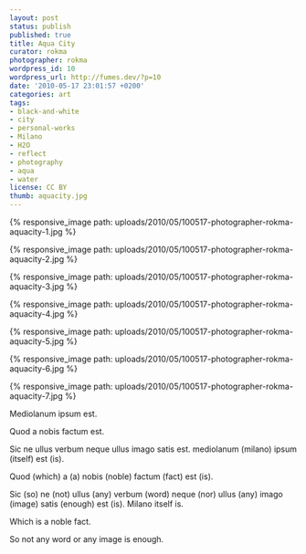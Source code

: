 ```yaml
---
layout: post
status: publish
published: true
title: Aqua City
curator: rokma
photographer: rokma
wordpress_id: 10
wordpress_url: http://fumes.dev/?p=10
date: '2010-05-17 23:01:57 +0200'
categories: art
tags:
- black-and-white
- city
- personal-works
- Milano
- H2O
- reflect
- photography
- aqua
- water
license: CC BY
thumb: aquacity.jpg
---
```


{% responsive_image path: uploads/2010/05/100517-photographer-rokma-aquacity-1.jpg %}

{% responsive_image path: uploads/2010/05/100517-photographer-rokma-aquacity-2.jpg %}

{% responsive_image path: uploads/2010/05/100517-photographer-rokma-aquacity-3.jpg %}

{% responsive_image path: uploads/2010/05/100517-photographer-rokma-aquacity-4.jpg %}

{% responsive_image path: uploads/2010/05/100517-photographer-rokma-aquacity-5.jpg %}

{% responsive_image path: uploads/2010/05/100517-photographer-rokma-aquacity-6.jpg %}

{% responsive_image path: uploads/2010/05/100517-photographer-rokma-aquacity-7.jpg %}


Mediolanum ipsum est.

Quod a nobis factum est.

Sic ne ullus verbum neque ullus imago satis est. 
mediolanum (milano) ipsum (itself) est (is).

Quod (which) a (a) nobis (noble) factum (fact) est (is).

Sic (so) ne (not) ullus (any) verbum (word) neque (nor) ullus (any) imago (image)  satis (enough) est (is). 
Milano itself is.

Which is a noble fact.

So not any word or any image is enough.


